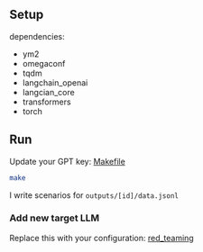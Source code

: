 ## Setup
dependencies:
- ym2
- omegaconf
- tqdm
- langchain_openai
- langcian_core
- transformers
- torch

## Run
Update your GPT key:
[Makefile](https://github.com/duytai/red_teaming/blob/main/Makefile#L3)
```bash
make
```
I write scenarios for `outputs/[id]/data.jsonl`
### Add new target LLM
Replace this with your configuration:
[red_teaming](https://github.com/duytai/red_teaming/blob/main/config/red_teaming.yaml#L82)

